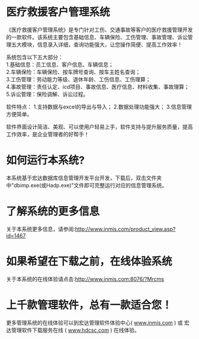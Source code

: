 # 医疗救援客户管理系统

《医疗救援客户管理系统》是专门针对工伤、交通事故等客户的医疗救援管理开发的一款软件。该系统主要包含基础信息、车辆保险、工伤管理、事故管理、诉讼管理五大模块，信息录入详细，查询功能强大，让您操作简便、提高工作效率！ 

系统包含以下五大部分：   
1.基础信息：员工信息、客户信息、车辆信息；   
2.车辆保险：车辆保险、按车牌号查询、按车主姓名查询；   
3.工伤管理：劳动能力等级、退休年龄、工伤信息、工伤理算；   
4.事故管理：责任认定、icd项目、事故信息、医疗信息、材料收集、事故理算；   
5.诉讼管理：保险调解、诉讼过程。 

软件特点： 1.支持数据与excel的导出与导入； 2.数据处理功能强大； 3.信息管理方便简单。

软件界面设计简洁、美观、可以使用户轻易上手，软件支持与提升服务质量，提高工作效率，是企业管理者的好帮手！

# 如何运行本系统?

本系统基于宏达数据库信息管理开发平台开发，下载后，双击文件夹中"dbimp.exe(或Hadp.exe)"文件即可完整运行对应的信息管理系统。

# 了解系统的更多信息

关于本系统更多信息，请参阅:http://www.inmis.com/product_view.asp?id=1467

# 如果希望在下载之前，在线体验系统

关于本系统的在线体验请点击:http://www.inmis.com:8076/?Mrcms

# 上千款管理软件，总有一款适合您！

更多管理系统的在线体验可以到宏达管理软件体验中心( www.inmis.com ) 或 宏达管理软件下载服务在线 ( www.hdcsc.com ) 在线体验。

